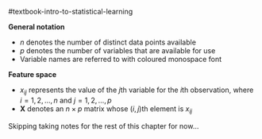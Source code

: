 #textbook-intro-to-statistical-learning 

**General notation**
- $n$ denotes the number of distinct data points available
- $p$ denotes the number of variables that are available for use
- Variable names are referred to with coloured monospace font

**Feature space**
- $x_{ij}$ represents the value of the $j$th variable for the $i$th observation, where $i = 1, 2, \dots, n$ and $j = 1, 2, \dots, p$
- $\textbf{X}$ denotes an $n \times p$ matrix whose $(i, j)$th element is $x_{ij}$ 

Skipping taking notes for the rest of this chapter for now…